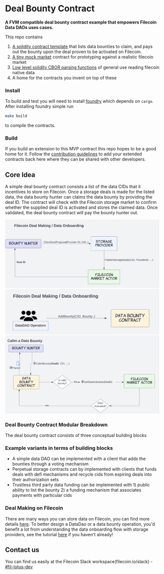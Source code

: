 # Deal Bounty Contract
**A FVM compatible deal bounty contract example that empowers Filecoin Data DAOs uses cases.**

This repo contains 
1. [A solidity contract template]() that lists data bounties to claim, and pays out the bounty upon the deal proven to be activated on Filecoin.
2. [A tiny mock market]() contract for prototyping against a realistic filecoin market
3. [Low level solidity CBOR parsing functions](https://github.com/lotus-web3/client-contract/blob/main/src/CBORParse.sol#L129) of general use reading filecoin native data
4. A home for the contracts you invent on top of these 

### Install

To build and test you will need to install [foundry](https://github.com/foundry-rs/foundry/blob/master/README.md) which depends on `cargo`.  After installing foundry simple run

```sh
make build
```

to compile the contracts.


### Build

If you build an extension to this MVP contract this repo hopes to be a good home for it.  Follow the [contribution guidelines](https://github.com/lotus-web3/client-contract/blob/main/CONTRIBUTING.md) to add your extended contracts back here where they can be shared with other developers.


## Core Idea

A simple deal bounty contract consists a list of the data CIDs that it incentives to store on Filecoin. Once a storage deals is made for the listed data, the data bounty hunter can claims the data bounty by providing the deal ID. The contract will check with the Filecoin storage market to confirm whether the supplied deal ID is activated and stores the claimed data. Once validated, the deal bounty contract will pay the bounty hunter out. 

![dealmaking](/img/dealmaking.png)
![addbounty](/img/addbounty.png)
![claim](/img/claimdatabounty.png)


### Deal Bounty Contract Modular Breakdown

The deal bounty contract consists of three conceptual building blocks
<TODO>

### Example variants in terms of building blocks
* A simple data DAO can be implemented with a client that adds the bounties through a voting mechanism
* Perpetual storage contracts can by implemented with clients that funds deals with defi mechanisms and recycle cids from expiring deals into their authorization sets
* Trustless third party data funding can be implemented with 1) public ability to list the bounty 2) a funding mechanism that associates payments with particular cids 


### Deal Making on Filecoin

There are many ways you can store data on Filecoin, you can find more details [here](https://dataonboarding.filecoin.io). To better design a DataDao or a data bounty operation, you'd benefit a lot from understanding the data onboarding flow with storage providers, see the tutorial [here](https://docs.filecoin.io/get-started/store-and-retrieve/introduction/) if you haven't already!

## Contact us
You can find us easily at the Filecoin Slack workspace(filecoin.io/slack) - [#fil-lotus-dev](https://filecoinproject.slack.com/archives/CP50PPW2X)

